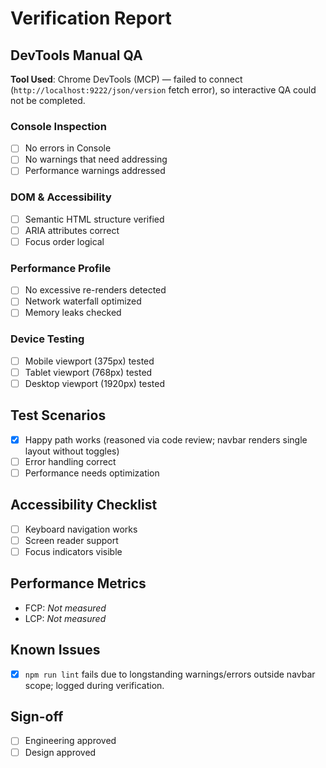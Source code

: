 # Verification Report

## DevTools Manual QA

**Tool Used**: Chrome DevTools (MCP) — failed to connect (`http://localhost:9222/json/version` fetch error), so interactive QA could not be completed.

### Console Inspection
- [ ] No errors in Console
- [ ] No warnings that need addressing
- [ ] Performance warnings addressed

### DOM & Accessibility
- [ ] Semantic HTML structure verified
- [ ] ARIA attributes correct
- [ ] Focus order logical

### Performance Profile
- [ ] No excessive re-renders detected
- [ ] Network waterfall optimized
- [ ] Memory leaks checked

### Device Testing
- [ ] Mobile viewport (375px) tested
- [ ] Tablet viewport (768px) tested
- [ ] Desktop viewport (1920px) tested

## Test Scenarios
- [x] Happy path works (reasoned via code review; navbar renders single layout without toggles)
- [ ] Error handling correct
- [ ] Performance needs optimization

## Accessibility Checklist
- [ ] Keyboard navigation works
- [ ] Screen reader support
- [ ] Focus indicators visible

## Performance Metrics
- FCP: _Not measured_
- LCP: _Not measured_

## Known Issues
- [x] `npm run lint` fails due to longstanding warnings/errors outside navbar scope; logged during verification.

## Sign-off
- [ ] Engineering approved
- [ ] Design approved
